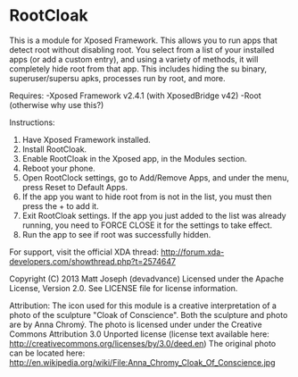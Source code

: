 RootCloak
==========

This is a module for Xposed Framework.
This allows you to run apps that detect root without disabling root. You select from a list of your installed apps (or add a custom entry), and using a variety of methods, it will completely hide root from that app. This includes hiding the su binary, superuser/supersu apks, processes run by root, and more.

Requires:
-Xposed Framework v2.4.1 (with XposedBridge v42)
-Root (otherwise why use this?)

Instructions:

1. Have Xposed Framework installed.
2. Install RootCloak.
3. Enable RootCloak in the Xposed app, in the Modules section.
4. Reboot your phone.
5. Open RootClock settings, go to Add/Remove Apps, and under the menu, press Reset to Default Apps.
6. If the app you want to hide root from is not in the list, you must then press the + to add it.
7. Exit RootCloak settings. If the app you just added to the list was already running, you need to FORCE CLOSE it for the settings to take effect.
8. Run the app to see if root was successfully hidden.

For support, visit the official XDA thread:
http://forum.xda-developers.com/showthread.php?t=2574647

Copyright (C) 2013 Matt Joseph (devadvance)
Licensed under the Apache License, Version 2.0. See LICENSE file for license information.

Attribution:
The icon used for this module is a creative interpretation of a photo of the sculpture "Cloak of Conscience".
Both the sculpture and photo are by Anna Chromý. The photo is licensed under under the Creative Commons Attribution 3.0 Unported license (license text available here: http://creativecommons.org/licenses/by/3.0/deed.en) The original photo can be located here: http://en.wikipedia.org/wiki/File:Anna_Chromy_Cloak_Of_Conscience.jpg
